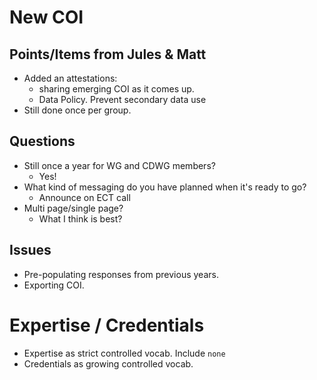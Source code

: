 # New COI

## Points/Items from Jules & Matt
* Added an attestations:
    * sharing emerging COI as it comes up.
    * Data Policy. Prevent secondary data use
* Still done once per group.

## Questions
* Still once a year for WG and CDWG members?
    * Yes!
* What kind of messaging do you have planned when it's ready to go?
    * Announce on ECT call
* Multi page/single page?
    * What I think is best?

## Issues
* Pre-populating responses from previous years.
* Exporting COI.

# Expertise / Credentials
* Expertise as strict controlled vocab. Include `none`
* Credentials as growing controlled vocab.
